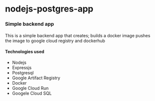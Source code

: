 # nodejs-postgres-app

###  Simple backend app
####
This is a simple backend app that creates; builds a docker image pushes the image to google cloud registry and dockerhub
#### Technologies used
- Nodejs
- Expressjs
- Postgresql
- Google Artifact Registry
- Docker
- Google Cloud Run
- Googele Cloud SQL


